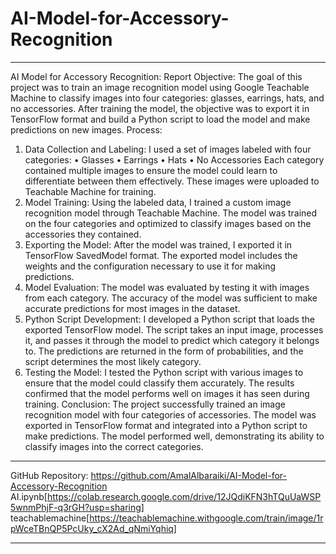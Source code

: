 # AI-Model-for-Accessory-Recognition
________________________________________
AI Model for Accessory Recognition: Report
Objective:
The goal of this project was to train an image recognition model using Google Teachable Machine to classify images into four categories: glasses, earrings, hats, and no accessories. After training the model, the objective was to export it in TensorFlow format and build a Python script to load the model and make predictions on new images.
Process:
1. Data Collection and Labeling:
I used a set of images labeled with four categories:
•	Glasses
•	Earrings
•	Hats
•	No Accessories
Each category contained multiple images to ensure the model could learn to differentiate between them effectively. These images were uploaded to Teachable Machine for training.
2. Model Training:
Using the labeled data, I trained a custom image recognition model through Teachable Machine. The model was trained on the four categories and optimized to classify images based on the accessories they contained.
3. Exporting the Model:
After the model was trained, I exported it in TensorFlow SavedModel format. The exported model includes the weights and the configuration necessary to use it for making predictions.
4. Model Evaluation:
The model was evaluated by testing it with images from each category. The accuracy of the model was sufficient to make accurate predictions for most images in the dataset.
5. Python Script Development:
I developed a Python script that loads the exported TensorFlow model. The script takes an input image, processes it, and passes it through the model to predict which category it belongs to. The predictions are returned in the form of probabilities, and the script determines the most likely category.
6. Testing the Model:
I tested the Python script with various images to ensure that the model could classify them accurately. The results confirmed that the model performs well on images it has seen during training.
Conclusion:
The project successfully trained an image recognition model with four categories of accessories. The model was exported in TensorFlow format and integrated into a Python script to make predictions. The model performed well, demonstrating its ability to classify images into the correct categories.
________________________________________
GitHub Repository:
https://github.com/AmalAlbaraiki/AI-Model-for-Accessory-Recognition
AI.ipynb[https://colab.research.google.com/drive/12JQdiKFN3hTQuUaWSP5wnmPhjF-q3rGH?usp=sharing]
teachablemachine[https://teachablemachine.withgoogle.com/train/image/1rpWceTBnQP5PcUky_cX2Ad_qNmiYqhiq]
________________________________________
	 
   
